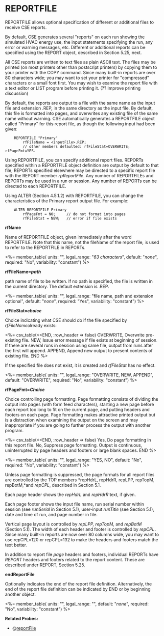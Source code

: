 # REPORTFILE

REPORTFILE allows optional specification of different or additional files to receive CSE reports.

By default, CSE generates several "reports" on each run showing the simulated HVAC energy use, the input statements specifying the run, any error or warning messages, etc. Different or additional reports can be specified using the REPORT object, described in Section 5.25, next.

All CSE reports are written to text files as plain ASCII text. The files may be printed (on most printers other than postscript printers) by copying them to your printer with the COPY command. Since many built-in reports are over 80 characters wide; you may want to set your printer for "compressed" characters or a small font first. You may wish to examine the report file with a text editor or LIST program before printing it. (?? Improve printing discussion)

By default, the reports are output to a file with the same name as the input file and extension .REP, in the same directory as the input file. By default, this file is formatted into pages, and overwrites any existing file of the same name without warning. CSE automatically generates a REPORTFILE object called "Primary" for this report file, as though the following input had been given:

        REPORTFILE "Primary"
            rfFileName = <inputFile>.REP;
            // other members defaulted: rfFileStat=OVERWRITE; rfPageFmt=YES.

Using REPORTFILE, you can specify additional report files. REPORTs specified within a REPORTFILE object definition are output by default to that file; REPORTs specified elsewhere may be directed to a specific report file with the REPORT member *rpReportFile*. Any number of REPORTFILEs and REPORTs may be used in a run or session. Any number of REPORTs can be directed to each REPORTFILE.

Using ALTER (Section 4.5.1.2) with REPORTFILE, you can change the characteristics of the Primary report output file. For example:

        ALTER REPORTFILE Primary
            rfPageFmt = NO;     // do not format into pages
            rfFileStat = NEW;   // error if file exists

**rfName**

Name of REPORTFILE object, given immediately after the word REPORTFILE. Note that this name, not the fileName of the report file, is used to refer to the REPORTFILE in REPORTs.

<%= member_table(
  units: "",
  legal_range: "*63 characters*",
  default: "*none*",
  required: "No",
  variability: "constant") %>

**rfFileName=*path***

path name of file to be written. If no path is specified, the file is written in the current directory. The default extension is .REP.

<%= member_table(
  units: "",
  legal_range: "file name, path and extension optional",
  default: "*none*",
  required: "Yes",
  variability: "constant") %>

**rfFileStat=*choice***

Choice indicating what CSE should do if the file specified by *rfFileName*already exists:

<%= csv_table(<<END, :row_header => false)
  OVERWRITE,    Overwrite pre-existing file.
  NEW,          Issue error message if file exists at beginning of session. If there are several runs in session using same file&comma; output from runs after the first will append.
  APPEND,       Append new output to present contents of existing file.
END
%>

If the specified file does not exist, it is created and *rfFileStat* has no effect.

<%= member_table(
  units: "",
  legal_range: "OVERWRITE, NEW, APPEND",
  default: "OVERWRITE",
  required: "No",
  variability: "constant") %>

**rfPageFmt=*Choice***

Choice controlling page formatting. Page formatting consists of dividing the output into pages (with form feed characters), starting a new page before each report too long to fit on the current page, and putting headers and footers on each page. Page formatting makes attractive printed output but is a distraction when examining the output on the screen and may inappropriate if you are going to further process the output with another program.

<%= csv_table(<<END, :row_header => false)
  Yes,   Do page formatting in this report file.
  No,    Suppress page formatting. Output is continuous&comma; uninterrupted by page headers and footers or large blank spaces.
END
%>

<%= member_table(
  units: "",
  legal_range: "YES, NO",
  default: "No",
  required: "No",
  variability: "constant") %>

Unless page formatting is suppressed, the page formats for all report files are controlled by the TOP members *repHdrL, repHdrR, repLPP, repTopM, repBotM,*and *repCPL*, described in Section 5.1.

Each page header shows the *repHdrL* and *repHdrR* text, if given.

Each page footer shows the input file name, run serial number within session (see *runSerial* in Section 5.1), user-input *runTitle* (see Section 5.1), date and time of run, and page number in file.

Vertical page layout is controlled by *repLPP, repTopM,* and *repBotM* (Section 5.1). The width of each header and footer is controlled by *repCPL*. Since many built-in reports are now over 80 columns wide, you may want to use repCPL=120 or repCPL=132 to make the headers and footers match the text better.

In addition to report file *page* headers and footers, individual REPORTs have *REPORT* headers and footers related to the report content. These are described under REPORT, Section 5.25.

**endReportFile**

Optionally indicates the end of the report file definition. Alternatively, the end of the report file definition can be indicated by END or by beginning another object.

<%= member_table(
  units: "",
  legal_range: "",
  default: "*none*",
  required: "No",
  variability: "constant") %>

**Related Probes:**

- @[reportFile](#p_reportfile)
